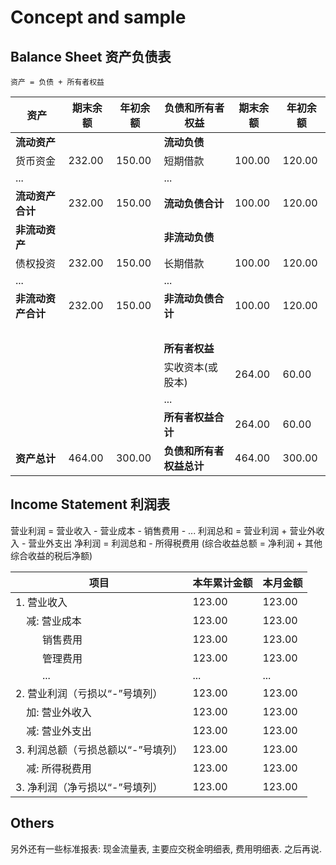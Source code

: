 # Concept and sample

## Balance Sheet 资产负债表

`资产 = 负债 + 所有者权益`

|资产|期末余额|年初余额|负债和所有者权益|期末余额|年初余额|
|-|-|-|-|-|-|
|**流动资产**|||**流动负债**|||
|货币资金|232.00|150.00|短期借款|100.00|120.00|
|...|||...|||
|**流动资产合计**|232.00|150.00|**流动负债合计**|100.00|120.00|
|**非流动资产**|||**非流动负债**|||
|债权投资|232.00|150.00|长期借款|100.00|120.00|
|...|||...|||
|**非流动资产合计**|232.00|150.00|**非流动负债合计**|100.00|120.00|
|&nbsp;||||||
||||**所有者权益**|||
||||实收资本(或股本)|264.00|60.00|
||||...|||
||||**所有者权益合计**|264.00|60.00|
|**资产总计**|464.00|300.00|**负债和所有者权益总计**|464.00|300.00|

## Income Statement 利润表

营业利润 = 营业收入 - 营业成本 - 销售费用 - ...
利润总和 = 营业利润 + 营业外收入 - 营业外支出
净利润 = 利润总和 - 所得税费用
(综合收益总额 = 净利润 + 其他综合收益的税后净额)

|项目|本年累计金额|本月金额|
|-|-|-|
|1. 营业收入|123.00|123.00|
|&nbsp;&nbsp;&nbsp;&nbsp;减: 营业成本|123.00|123.00|
|&nbsp;&nbsp;&nbsp;&nbsp;&nbsp;&nbsp;&nbsp;&nbsp;&nbsp;&nbsp;销售费用|123.00|123.00|
|&nbsp;&nbsp;&nbsp;&nbsp;&nbsp;&nbsp;&nbsp;&nbsp;&nbsp;&nbsp;管理费用|123.00|123.00|
|&nbsp;&nbsp;&nbsp;&nbsp;&nbsp;&nbsp;&nbsp;&nbsp;&nbsp;&nbsp;...|...|...|
|2. 营业利润（亏损以“-”号填列）|123.00|123.00|
|&nbsp;&nbsp;&nbsp;&nbsp;加: 营业外收入|123.00|123.00|
|&nbsp;&nbsp;&nbsp;&nbsp;减: 营业外支出|123.00|123.00|
|3. 利润总额（亏损总额以“-”号填列）|123.00|123.00|
|&nbsp;&nbsp;&nbsp;&nbsp;减: 所得税费用|123.00|123.00|
|3. 净利润（净亏损以“-”号填列）|123.00|123.00|

## Others

另外还有一些标准报表: 现金流量表, 主要应交税金明细表, 费用明细表. 之后再说.

